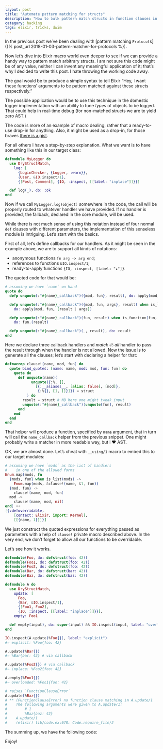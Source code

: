 ```yaml
---
layout: post
title: "Automate pattern matching for structs"
description: "How to bulk pattern match structs in function clauses in Elixir"
category: hacking
tags: elixir, tricks, dwim
---
```


In the previous post we’ve been dealing with
[pattern matching `Protocol`s]({% post_url 2018-01-03-pattern-matcher-for-protocols %}).

Now let’s dive into Elixir macro world even deeper to see if we can provide
a handy way to pattern match arbitrary structs. I am not sure this code might
be of any value, neither I can invent any meaningful application of it; that’s
why I decided to write this post. I hate throwing the working code away.

The goal would be to produce a simple syntax to tell Elixir “Hey, I want these
functions’ arguments to be pattern matched against these structs respectively.”

The possible application would be to use this technique in the domestic logger
implementation with an ability to tune _types_ of objects to be logged. That
could help in real-time debug (for non-matched structs we are to yield zero AST.)

The code is more of an example of macro dealing, rather that a ready-to-use
drop-in for anything. Also, it might be used as a drop-in, for those braves
[there is a gist](https://gist.github.com/am-kantox/17540ab90343c87e76071ed2b7f428a2).

For all others I have a step-by-step explanation. What we want is to have
something like this in our target class:

```elixir
defmodule MyLogger do
  use DryStructMatch,
    log: [
      {LoginChecker, {Logger, :warn}},
      {User, &IO.inspect/1},
      {[Post, Comment], {IO, :inspect, [[label: "inplace"]]}}]

  def log(_), do: :ok
end
```

Now if we call `MyLogger.log(object)` somewhere in the code,
the call will be properly routed to whatever handler we have provided.
If no handler is provided, the fallback, declared in the core module,
will be used.

While there is not much sense of using this notation instead of four
normal `def` clauses with different parameters, the implementation of
this senseless module is intriguing. Let’s start with the basics.

First of all, let’s define callbacks for our handlers. As it might be seen
in the example above, we are to support all kinds of notations:

- anonymous functions `fn arg -> arg end`;
- references to functions `&IO.inspect/1`;
- ready-to-apply functions `{IO, :inspect, [label: "★"]}`.

The quoted code for that would be:

```elixir
# assuming we have `name` on hand
quote do
  defp unquote(:"#{name}_callback")({mod, fun}, result), do: apply(mod, fun, [result])

  defp unquote(:"#{name}_callback")({mod, fun, args}, result) when is_list(args),
    do: apply(mod, fun, [result | args])

  defp unquote(:"#{name}_callback")(fun, result) when is_function(fun, 1),
    do: fun.(result)

  defp unquote(:"#{name}_callback")(_, result), do: result
end
```

Here we declare three callback handlers and _match-it-all_ handler to pass
the result through when the handler is not allowed. Now the issue is to
generate all the clauses; let’s start with declaring a helper for that:

```elixir
defmacrop clause!(name, mod, fun) do
  quote bind_quoted: [name: name, mod: mod, fun: fun] do
    quote do
      def unquote(name)(
            unquote({:%, [],
              [{:__aliases__, [alias: false], [mod]},
               {:%{}, [], []}]}) = struct
          ) do
        result = struct # NB here one might tweak input
        unquote(:"#{name}_callback")(unquote(fun), result)
      end
    end
  end
end
```

That helper will produce a function, specified by `name` argument, that in turn
will call the `name_callback` helper from the previous snippet. One might
probably write a matcher in more readable way, but I ❤ AST.

OK, we are almost done. Let’s cheat with `__using/1` macro to embed this to
our target modules:

```elixir
# assuming we have `mods` as the list of handlers
#    in one of the allowed forms
Enum.map(mods, fn
  {mods, fun} when is_list(mods) ->
    Enum.map(mods, &clause!(name, &1, fun))
  {mod, fun} ->
    clause!(name, mod, fun)
  mod ->
    clause!(name, mod, nil)
end) ++
[{:defoverridable,
    [context: Elixir, import: Kernel],
    [[{name, 1}]]}]
```

We just construct the quoted expressions for everything passed as parameters
with a help of `clause!` private macro described above. In the very end, we
don’t forget to allow all our functions to be overridable.

Let’s see how it works.

```elixir
defmodule(Foo, do: defstruct(foo: 42))
defmodule(Foo1, do: defstruct(foo: 42))
defmodule(Foo2, do: defstruct(foo: 42))
defmodule(Bar, do: defstruct(bar: 42))
defmodule(Baz, do: defstruct(baz: 42))

defmodule A do
  use DryStructMatch,
    update: [
      Foo,
      {Bar, &IO.inspect/1},
      {[Foo1, Foo2],
      {IO, :inspect, [[label: "inplace"]]}}],
    empty: Foo1

  def empty(input), do: super(input) && IO.inspect(input, label: "overloaded")
end

IO.inspect(A.update(%Foo{}), label: "explicit")
#⇒ explicit: %Foo{foo: 42}

A.update(%Bar{})
#⇒ %Bar{bar: 42} # via callback

A.update(%Foo2{}) # via callback
#⇒ inplace: %Foo2{foo: 42}

A.empty(%Foo1{})
#⇒ overloaded: %Foo1{foo: 42}

# raises `FunctionClauseError`
A.update(%Baz{})
# ** (FunctionClauseError) no function clause matching in A.update/1
#    The following arguments were given to A.update/1:
#        # 1
#        %Baz{baz: 42}
#    A.update/1
#    (elixir) lib/code.ex:678: Code.require_file/2
```

The summing up, we have the following code:

<script src="https://gist.github.com/am-kantox/17540ab90343c87e76071ed2b7f428a2.js"></script>

Enjoy!

